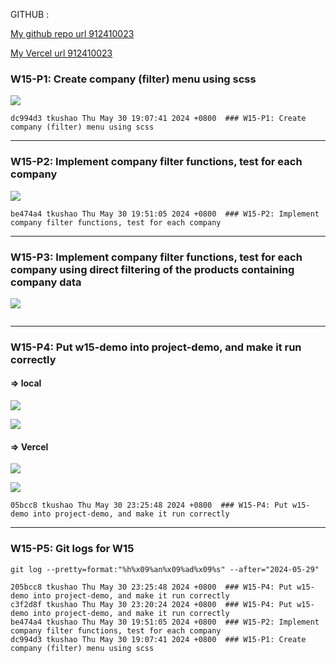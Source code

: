 GITHUB :

[My github repo url 912410023](https://github.com/0x55xx5/1122-js-demo-23)

[My Vercel url 912410023](https://1122-js-demo-23.vercel.app/demo/index.html)

### W15-P1: Create company (filter) menu using scss
 
![](w15-p1.png)

```
dc994d3 tkushao Thu May 30 19:07:41 2024 +0800  ### W15-P1: Create company (filter) menu using scss
```

--------------------------------------------------


### W15-P2: Implement company filter functions, test for each company
 
![](w15-p2.png)
 

```
be474a4 tkushao Thu May 30 19:51:05 2024 +0800  ### W15-P2: Implement company filter functions, test for each company
```


--------------------------------------------------
### W15-P3: Implement company filter functions, test for each company using direct filtering of the products containing company data
 
![](w15-p3.png)

```

```

--------------------------------------------------

### W15-P4: Put w15-demo into project-demo, and make it run correctly
 
#### => local
 
![](w15-p4-1.png)
 
![](w15-p4-1.png)
 
#### => Vercel
 
![](w15-p4-3.png)
 
![](w15-p4-4.png)

```
05bcc8 tkushao Thu May 30 23:25:48 2024 +0800  ### W15-P4: Put w15-demo into project-demo, and make it run correctly
```

--------------------------------------------------
### W15-P5:  Git logs for W15

```
git log --pretty=format:"%h%x09%an%x09%ad%x09%s" --after="2024-05-29"

205bcc8 tkushao Thu May 30 23:25:48 2024 +0800  ### W15-P4: Put w15-demo into project-demo, and make it run correctly
c3f2d8f tkushao Thu May 30 23:20:24 2024 +0800  ### W15-P4: Put w15-demo into project-demo, and make it run correctly
be474a4 tkushao Thu May 30 19:51:05 2024 +0800  ### W15-P2: Implement company filter functions, test for each company
dc994d3 tkushao Thu May 30 19:07:41 2024 +0800  ### W15-P1: Create company (filter) menu using scss

```